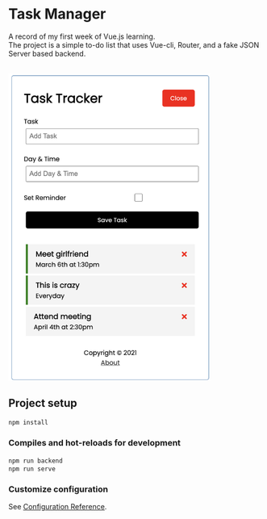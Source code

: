 # Task Manager

A record of my first week of Vue.js learning. <br />
The project is a simple to-do list that uses Vue-cli, Router, and a fake JSON Server based backend. <br />
<br/>

<img src="/screenshot.png" alt="screen shot" width="400"/>

<br/>

## Project setup
```
npm install
```

### Compiles and hot-reloads for development
```
npm run backend
npm run serve
```

### Customize configuration
See [Configuration Reference](https://cli.vuejs.org/config/).
